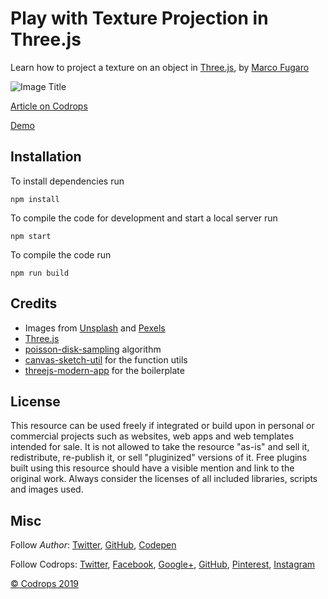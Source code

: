 # Play with Texture Projection in Three.js

Learn how to project a texture on an object in [Three.js](http://threejs.org/), by [Marco Fugaro](https://twitter.com/marco_fugaro)

![Image Title](link)

[Article on Codrops](https://tympanus.net/codrops/?p=)

[Demo](http://tympanus.net/Development/.../)

## Installation

To install dependencies run

```
npm install
```

To compile the code for development and start a local server run

```
npm start
```

To compile the code run

```
npm run build
```

## Credits

- Images from [Unsplash](https://unsplash.com/) and [Pexels](https://www.pexels.com/)
- [Three.js](https://threejs.org/)
- [poisson-disk-sampling](https://github.com/kchapelier/poisson-disk-sampling) algorithm
- [canvas-sketch-util](https://github.com/mattdesl/canvas-sketch-util) for the function utils
- [threejs-modern-app](https://github.com/marcofugaro/threejs-modern-app) for the boilerplate

## License

This resource can be used freely if integrated or build upon in personal or commercial projects such as websites, web apps and web templates intended for sale. It is not allowed to take the resource "as-is" and sell it, redistribute, re-publish it, or sell "pluginized" versions of it. Free plugins built using this resource should have a visible mention and link to the original work. Always consider the licenses of all included libraries, scripts and images used.

## Misc

Follow _Author_: [Twitter](https://twitter.com/marco_fugaro), [GitHub](http://github.com/marcofugaro/), [Codepen](https://codepen.io/marco_fugaro)

Follow Codrops: [Twitter](http://www.twitter.com/codrops), [Facebook](http://www.facebook.com/codrops), [Google+](https://plus.google.com/101095823814290637419), [GitHub](https://github.com/codrops), [Pinterest](http://www.pinterest.com/codrops/), [Instagram](https://www.instagram.com/codropsss/)

[© Codrops 2019](http://www.codrops.com)
